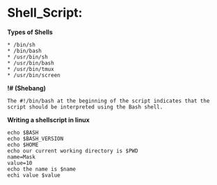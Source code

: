 # Shell_Script:
**Types of Shells**

```
* /bin/sh
* /bin/bash
* /usr/bin/sh
* /usr/bin/bash
* /usr/bin/tmux
* /usr/bin/screen
```
**!# (Shebang)**
```
The #!/bin/bash at the beginning of the script indicates that the script should be interpreted using the Bash shell.
```



**Writing a shellscript in linux**
```
echo $BASH
echo $BASH_VERSION
echo $HOME
echo our current working directory is $PWD
name=Mask
value=10
echo the name is $name
echi value $value
```
